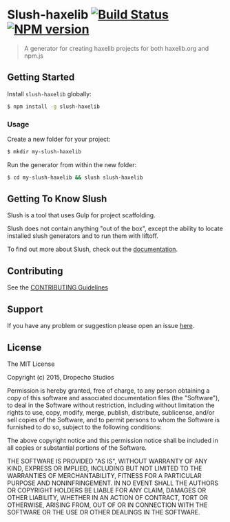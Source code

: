 # Slush-haxelib [![Build Status](https://secure.travis-ci.org/vantreeseba/slush-haxelib.png?branch=master)](https://travis-ci.org/vantreeseba/slush-haxelib) [![NPM version](https://badge-me.herokuapp.com/api/npm/slush-haxelib.png)](http://badges.enytc.com/for/npm/slush-haxelib)

> A generator for creating haxelib projects for both haxelib.org and npm.js


## Getting Started

Install `slush-haxelib` globally:

```bash
$ npm install -g slush-haxelib
```

### Usage

Create a new folder for your project:

```bash
$ mkdir my-slush-haxelib
```

Run the generator from within the new folder:

```bash
$ cd my-slush-haxelib && slush slush-haxelib
```

## Getting To Know Slush

Slush is a tool that uses Gulp for project scaffolding.

Slush does not contain anything "out of the box", except the ability to locate installed slush generators and to run them with liftoff.

To find out more about Slush, check out the [documentation](https://github.com/slushjs/slush).

## Contributing

See the [CONTRIBUTING Guidelines](https://github.com/DropechoStudios/slush-haxelib/blob/master/CONTRIBUTING.md)

## Support
If you have any problem or suggestion please open an issue [here](https://github.com/DropechoStudios/slush-haxelib/issues).

## License

The MIT License

Copyright (c) 2015, Dropecho Studios

Permission is hereby granted, free of charge, to any person
obtaining a copy of this software and associated documentation
files (the "Software"), to deal in the Software without
restriction, including without limitation the rights to use,
copy, modify, merge, publish, distribute, sublicense, and/or sell
copies of the Software, and to permit persons to whom the
Software is furnished to do so, subject to the following
conditions:

The above copyright notice and this permission notice shall be
included in all copies or substantial portions of the Software.

THE SOFTWARE IS PROVIDED "AS IS", WITHOUT WARRANTY OF ANY KIND,
EXPRESS OR IMPLIED, INCLUDING BUT NOT LIMITED TO THE WARRANTIES
OF MERCHANTABILITY, FITNESS FOR A PARTICULAR PURPOSE AND
NONINFRINGEMENT. IN NO EVENT SHALL THE AUTHORS OR COPYRIGHT
HOLDERS BE LIABLE FOR ANY CLAIM, DAMAGES OR OTHER LIABILITY,
WHETHER IN AN ACTION OF CONTRACT, TORT OR OTHERWISE, ARISING
FROM, OUT OF OR IN CONNECTION WITH THE SOFTWARE OR THE USE OR
OTHER DEALINGS IN THE SOFTWARE.

